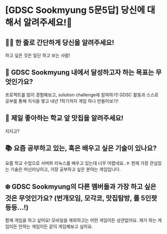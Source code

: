 # [GDSC Sookmyung 5문5답] 당신에 대해서 알려주세요!👀

## ☝🏻 한 줄로 간단하게 당신을 알려주세요!
하고 싶은 것은 일단 하고 보는 사람!

## 🎯 GDSC Sookmyung 내에서 달성하고자 하는 목표는 무엇인가요?
프로젝트를 많이 경험해보고, solution challenge에 참여하기! GDSC 활동과 스스로 공부를 통해 지식을 쌓고 내년 1학기까지 게임 하나 만들어보기!

## 🍕 제일 좋아하는 학교 앞 맛집을 알려주세요!
지지고?

## 📚 요즘 공부하고 있는, 혹은 배우고 싶은 기술이 있나요?
요즘 학교 수업으로 서버와 리눅스를 배우고 있는데 너무 어렵네요..ㅎ 현재 가장 관심있는 기술은 머신러닝이고, 가장 공부하고 싶은 분야는 게임입니다.

## ❄️ GDSC Sookmyung의 다른 멤버들과 가장 하고 싶은 것은 무엇인가요? (번개모임, 모각코, 맛집탐방, 롤 5인팟 등등...!)
함께 게임을 하고 싶어요! 모바일을 제외하고는 어떤 게임이든 상관없어요. 제가 하는 게임이든 안하는 게임이든 같이 게임해보고 싶어요.

